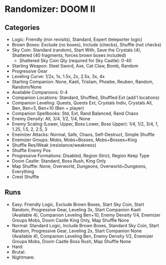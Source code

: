 # Randomizer: DOOM II
## Categories
- Logic: Friendly (min revisits), Standard, Expert (teleporter logic)
- Brown Boxes: Exclude (no boxes), Include (checks), Shuffle (not checks)
- Sky Coin: Standard (random), Start With, Save the Crystals (4), Shattered (40 fragments, forces brown boxes included)
    - Shattered Sky Coin Qty (required for Sky Castle): 0-40
- Starting Weapon: Steel Sword, Axe, Cat Claw, Bomb, Random
- Progressive Gear
- Leveling Curve: 1/2x, 1x, 1.5x, 2x, 2.5x, 3x, 4x
- Starting Companion: None, Kaeli, Tristam, Phoebe, Reuben, Random, Random/None
- Available Companions: 0-4
- Companion Locations: Standard, Shuffled, Shuffled Ext (add'l locations)
- Companion Leveling: Quests, Quests Ext, Crystals Indiv, Crystals All, Ben, Ben+5, Ben+10 (Ben = player)
- Companion Spellbooks: Std, Ext, Rand Balanced, Rand Chaos
- Enemy Density: All, 3/4, 1/2, 1/4, None
- Enemy Scaling (Lower, Upper, Boss Lower, Boss Upper): 1/4, 1/2, 3/4, 1, 1.25, 1.5, 2, 2.5, 3
- Enemizer Attacks: Normal, Safe, Chaos, Self-Destruct, Simple Shuffle
- Enemizer Groups: Mobs, Mobs+Bosses, Mobs+Bosses+King
- Shuffle Res/Weak (resistance/weakness)
- Shuffle Enemy Pos
- Progressive Formations: Disabled, Region Strict, Region Keep Type
- Doom Castle: Standard, Boss Rush, King Only
- Map Shuffle: None, Overworld, Dungeons, Overworld+Dungeons, Everything
- Crest Shuffle

## Runs
- Easy: Friendly Logic, Exclude Brown Boxes, Start Sky Coin, Start Random, Progressive Gear, Leveling 3x, Start Companion Kaeli (Available 4), Companion Leveling Ben+10, Enemy Density 1/4, Enemizer Groups Mobs, Doom Castle King Only, Map Shuffle None
- Normal: Standard Logic, Include Brown Boxes, Standard Sky Coin, Start Random, Progressive Gear, Leveling 2x, Start Companion None (Available 4), Companion Leveling Ben, Enemy Density 1/2, Enemizer Groups Mobs, Doom Castle Boss Rush, Map Shuffle None
- Hard: 
- Brutal: 
- Nightmare: 